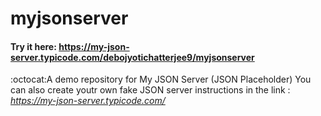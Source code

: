 # myjsonserver
#### Try it here: https://my-json-server.typicode.com/debojyotichatterjee9/myjsonserver

:octocat:A demo repository for My JSON Server (JSON Placeholder)
You can also create youtr own fake JSON server instructions in the link :
*https://my-json-server.typicode.com/*
